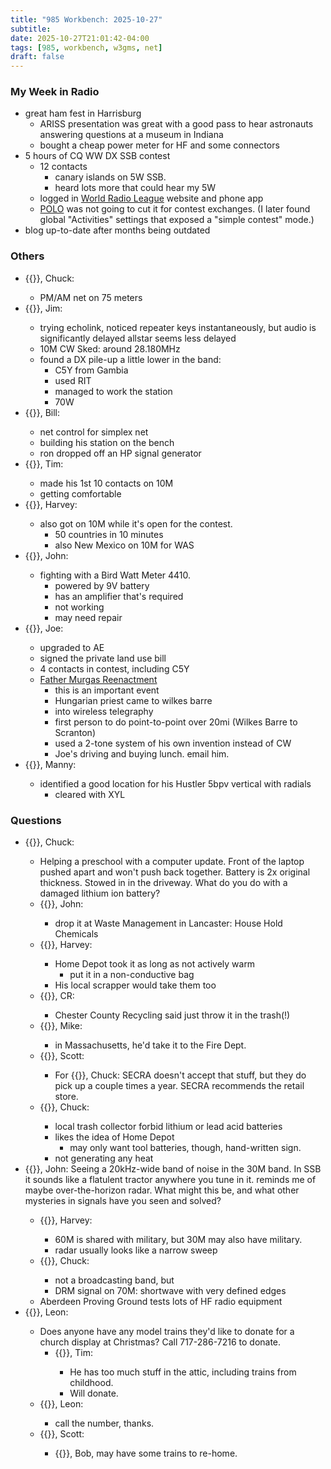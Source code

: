 ```yaml
---
title: "985 Workbench: 2025-10-27"
subtitle:
date: 2025-10-27T21:01:42-04:00
tags: [985, workbench, w3gms, net]
draft: false
---
```


### My Week in Radio
- great ham fest in Harrisburg
  - ARISS presentation was great with a good pass
    to hear astronauts answering questions at a museum in Indiana
  - bought a cheap power meter for HF and some connectors
- 5 hours of CQ WW DX SSB contest
  - 12 contacts
    - canary islands on 5W SSB.
    - heard lots more that could hear my 5W
  - logged in [World Radio League](https://worldradioleague.com/)
    website and phone app
  - [POLO](https://polo.ham2k.com/)
    was not going to cut it for contest exchanges.
    (I later found global "Activities" settings
    that exposed a "simple contest" mode.)
- blog up-to-date after months being outdated
### Others
- {{<hamlink qrz="NA3CW">}}, Chuck:
  - PM/AM net on 75 meters
- {{<hamlink qrz="AF3Z">}}, Jim:
  - trying echolink, noticed repeater keys instantaneously,
    but audio is significantly delayed
    allstar seems less delayed
  - 10M CW Sked: around 28.180MHz
  - found a DX pile-up a little lower in the band:
    - C5Y from Gambia
    - used RIT
    - managed to work the station
    - 70W
- {{<hamlink qrz="KC3OOK">}}, Bill:
  - net control for simplex net
  - building his station on the bench
  - ron dropped off an HP signal generator
- {{<hamlink qrz="KD3AIS">}}, Tim:
  - made his 1st 10 contacts on 10M
  - getting comfortable
- {{<hamlink qrz="KC3NZT">}}, Harvey:
  - also got on 10M while it's open for the contest.
    - 50 countries in 10 minutes
    - also New Mexico on 10M for WAS
- {{<hamlink qrz="WA3KFT">}}, John:
  - fighting with a Bird Watt Meter 4410.
    - powered by 9V battery
    - has an amplifier that's required
    - not working
    - may need repair
- {{<hamlink qrz="KC3MAI">}}, Joe:
  - upgraded to AE
  - signed the private land use bill
  - 4 contacts in contest, including C5Y
  - [Father Murgas Reenactment](https://www.murgasarc.org/FATHER%20MURGAS%20DAY.pdf)
    - this is an important event
    - Hungarian priest came to wilkes barre
    - into wireless telegraphy
    - first person to do point-to-point over 20mi (Wilkes Barre to Scranton)
    - used a 2-tone system of his own invention instead of CW
    - Joe's driving and buying lunch. email him.
- {{<hamlink qrz="AC3NW">}}, Manny:
  - identified a good location for his Hustler 5bpv vertical with radials
    - cleared with XYL
### Questions
- {{<hamlink qrz="NA3CW">}}, Chuck:
  - Helping a preschool with a computer update.
    Front of the laptop pushed apart and won't push back together.
    Battery is 2x original thickness.
    Stowed in in the driveway.
    What do you do with a damaged lithium ion battery?
  - {{<hamlink qrz="KD3EE">}}, John:
    - drop it at Waste Management in Lancaster: House Hold Chemicals
  - {{<hamlink qrz="KC3NZT">}}, Harvey:
    - Home Depot took it as long as not actively warm
      - put it in a non-conductive bag
    - His local scrapper would take them too
  - {{<hamlink qrz="W8CRW">}}, CR:
    - Chester County Recycling said just throw it in the trash(!)
  - {{<hamlink qrz="W1RC">}}, Mike:
    - in Massachusetts, he'd take it to the Fire Dept.
  - {{<hamlink qrz="W3KZG">}}, Scott:
    - For {{<hamlink qrz="NA3CW">}}, Chuck: SECRA doesn't accept that stuff,
      but they do pick up a couple times a year.
      SECRA recommends the retail store.
  - {{<hamlink qrz="NA3CW">}}, Chuck:
    - local trash collector forbid lithium or lead acid batteries
    - likes the idea of Home Depot
      - may only want tool batteries, though, hand-written sign.
    - not generating any heat
- {{<hamlink qrz="KD3EE">}}, John: Seeing a 20kHz-wide band of noise in the 30M band.
  In SSB it sounds like a flatulent tractor anywhere you tune in it.
  reminds me of maybe over-the-horizon radar.
  What might this be, and what other mysteries in signals
  have you seen and solved?
  - {{<hamlink qrz="KC3NZT">}}, Harvey:
    - 60M is shared with military, but 30M may also have military.
    - radar usually looks like a narrow sweep
  - {{<hamlink qrz="NA3CW">}}, Chuck:
    - not a broadcasting band, but
    - DRM signal on 70M: shortwave with very defined edges
  - Aberdeen Proving Ground tests lots of HF radio equipment
- {{<hamlink qrz="AA3LH">}}, Leon:
  - Does anyone have any model trains they'd like to donate
    for a church display at Christmas?
    Call 717-286-7216 to donate.
    - {{<hamlink qrz="KD3AIS">}}, Tim:
      - He has too much stuff in the attic, including trains from childhood.
      - Will donate.
  - {{<hamlink qrz="AA3LH">}}, Leon:
    - call the number, thanks.
  - {{<hamlink qrz="W3KZG">}}, Scott:
    - {{<hamlink qrz="KB3ZIM">}}, Bob, may have some trains to re-home.

<!--more-->
